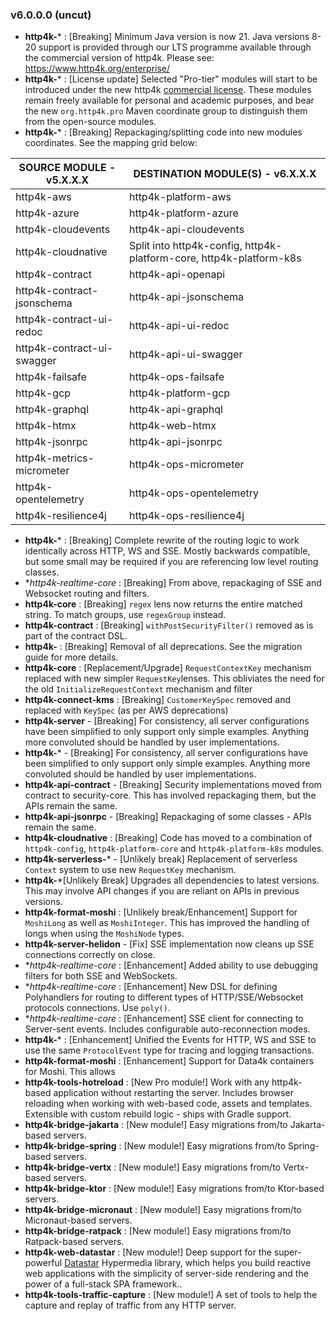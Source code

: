 ### v6.0.0.0 (uncut)
- **http4k-*** : [Breaking] Minimum Java version is now 21. Java versions 8-20 support is provided through our LTS programme available through the commercial version of http4k. Please see: https://www.http4k.org/enterprise/
- **http4k-*** : [License update] Selected "Pro-tier" modules will start to be introduced under the new http4k [commercial license](https://github.com/http4k/http4k/blob/master/pro/LICENSE). These modules remain freely available for personal and academic purposes, and bear the new `org.http4k.pro` Maven coordinate group to distinguish them from the open-source modules.
- **http4k-*** : [Breaking] Repackaging/splitting code into new modules coordinates. See the mapping grid below:

| SOURCE MODULE - v5.X.X.X   | DESTINATION MODULE(S) - v6.X.X.X                                    |
|----------------------------|---------------------------------------------------------------------|
| http4k-aws                 | http4k-platform-aws                                                 |
| http4k-azure               | http4k-platform-azure                                               |
| http4k-cloudevents         | http4k-api-cloudevents                                              |
| http4k-cloudnative         | Split into http4k-config, http4k-platform-core, http4k-platform-k8s |
| http4k-contract            | http4k-api-openapi                                                  |
| http4k-contract-jsonschema | http4k-api-jsonschema                                               |
| http4k-contract-ui-redoc   | http4k-api-ui-redoc                                                 |
| http4k-contract-ui-swagger | http4k-api-ui-swagger                                               |
| http4k-failsafe            | http4k-ops-failsafe                                                 |
| http4k-gcp                 | http4k-platform-gcp                                                 |
| http4k-graphql             | http4k-api-graphql                                                  |
| http4k-htmx                | http4k-web-htmx                                                     |
| http4k-jsonrpc             | http4k-api-jsonrpc                                                  |
| http4k-metrics-micrometer  | http4k-ops-micrometer                                               |
| http4k-opentelemetry       | http4k-ops-opentelemetry                                            |
| http4k-resilience4j        | http4k-ops-resilience4j                                             |

- **http4k-*** : [Breaking] Complete rewrite of the routing logic to work identically across HTTP, WS and SSE. Mostly backwards compatible, but some small may be required if you are referencing low level routing classes.
- **http4k-realtime-core* : [Breaking] From above, repackaging of SSE and Websocket routing and filters.
- **http4k-core** : [Breaking] `regex` lens now returns the entire matched string. To match groups, use `regexGroup` instead.
- **http4k-contract** : [Breaking] `withPostSecurityFilter()` removed as is part of the contract DSL.
- **http4k-** : [Breaking] Removal of all deprecations. See the migration guide for more details.
- **http4k-core** : [Replacement/Upgrade] `RequestContextKey` mechanism replaced with new simpler `RequestKey`lenses. This obliviates the need for the old `InitializeRequestContext` mechanism and filter 
- **http4k-connect-kms** : [Breaking] `CustomerKeySpec` removed and replaced with `KeySpec` (as per AWS deprecations)
- **http4k-server** - [Breaking] For consistency, all server configurations have been simplified to only support only simple examples. Anything more convoluted should be handled by user implementations.
- **http4k-*** - [Breaking] For consistency, all server configurations have been simplified to only support only simple examples. Anything more convoluted should be handled by user implementations.
- **http4k-api-contract** - [Breaking] Security implementations moved from contract to security-core. This has involved repackaging them, but the APIs remain the same.
- **http4k-api-jsonrpc** - [Breaking] Repackaging of some classes - APIs remain the same.
- **http4k-cloudnative** : [Breaking] Code has moved to a combination of `http4k-config`, `http4k-platform-core` and `http4k-platform-k8s` modules.
- **http4k-serverless-*** - [Unlikely break] Replacement of serverless `Context` system to use new `RequestKey` mechanism.
- **http4k-***[Unlikely Break] Upgrades all dependencies to latest versions. This may involve API changes if you are reliant on APIs in previous versions.
- **http4k-format-moshi** : [Unlikely break/Enhancement] Support for `MoshiLong` as well as `MoshiInteger`. This has improved the handling of longs when using the `MoshiNode` types.
- **http4k-server-helidon** - [Fix] SSE implementation now cleans up SSE connections correctly on close.
- **http4k-realtime-core* : [Enhancement] Added ability to use debugging filters for both SSE and WebSockets.
- **http4k-realtime-core* : [Enhancement] New DSL for defining Polyhandlers for routing to different types of HTTP/SSE/Websocket protocols connections. Use `poly()`.
- **http4k-realtime-core* : [Enhancement] SSE client for connecting to Server-sent events. Includes  configurable auto-reconnection modes.
- **http4k-*** : [Enhancement] Unified the Events for HTTP, WS and SSE to use the same `ProtocolEvent` type for tracing and logging transactions.
- **http4k-format-moshi** : [Enhancement] Support for Data4k containers for Moshi. This allows
- **http4k-tools-hotreload** : [New Pro module!] Work with any http4k-based application without restarting the server. Includes browser reloading when working with web-based code, assets and templates. Extensible with custom rebuild logic - ships with Gradle support.
- **http4k-bridge-jakarta** : [New module!] Easy migrations from/to Jakarta-based servers.
- **http4k-bridge-spring** : [New module!] Easy migrations from/to Spring-based servers.
- **http4k-bridge-vertx** : [New module!] Easy migrations from/to Vertx-based servers.
- **http4k-bridge-ktor** : [New module!] Easy migrations from/to Ktor-based servers.
- **http4k-bridge-micronaut** : [New module!] Easy migrations from/to Micronaut-based servers.
- **http4k-bridge-ratpack** : [New module!] Easy migrations from/to Ratpack-based servers.
- **http4k-web-datastar** : [New module!] Deep support for the super-powerful [Datastar](https://data0star.dev) Hypermedia library, which helps you build reactive web applications with the simplicity of server-side rendering and the power of a full-stack SPA framework.. 
- **http4k-tools-traffic-capture** : [New module!] A set of tools to help the capture and replay of traffic from any HTTP server.


